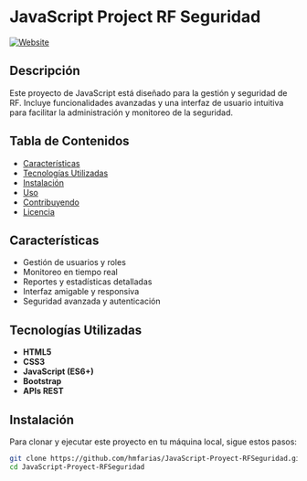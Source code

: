 # JavaScript Project RF Seguridad

[![Website](https://img.shields.io/website?url=https%3A%2F%2Fhmfarias.github.io%2FJavaScript-Proyect-RFSeguridad%2F)](https://hmfarias.github.io/JavaScript-Proyect-RFSeguridad/)

## Descripción
Este proyecto de JavaScript está diseñado para la gestión y seguridad de RF. Incluye funcionalidades avanzadas y una interfaz de usuario intuitiva para facilitar la administración y monitoreo de la seguridad.

## Tabla de Contenidos
- [Características](#características)
- [Tecnologías Utilizadas](#tecnologías-utilizadas)
- [Instalación](#instalación)
- [Uso](#uso)
- [Contribuyendo](#contribuyendo)
- [Licencia](#licencia)

## Características
- Gestión de usuarios y roles
- Monitoreo en tiempo real
- Reportes y estadísticas detalladas
- Interfaz amigable y responsiva
- Seguridad avanzada y autenticación

## Tecnologías Utilizadas
- **HTML5**
- **CSS3**
- **JavaScript (ES6+)**
- **Bootstrap**
- **APIs REST**

## Instalación
Para clonar y ejecutar este proyecto en tu máquina local, sigue estos pasos:

```bash
git clone https://github.com/hmfarias/JavaScript-Proyect-RFSeguridad.git
cd JavaScript-Proyect-RFSeguridad
